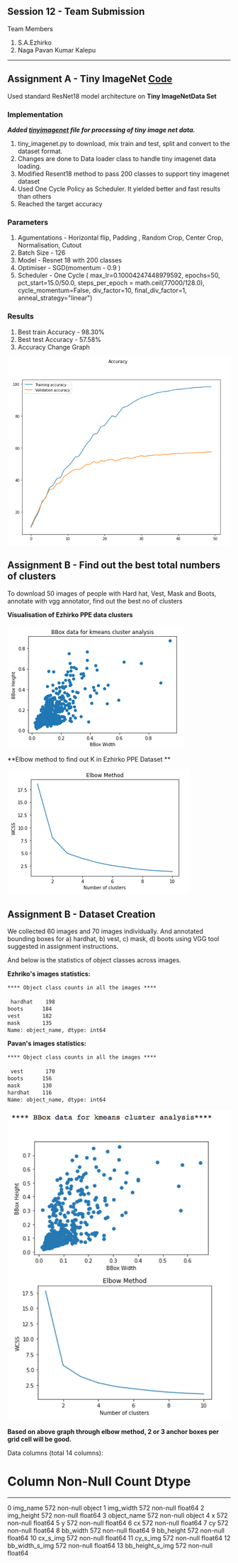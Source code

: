 ## Session 12 - Team Submission
Team Members
1. S.A.Ezhirko
2. Naga Pavan Kumar Kalepu
**********************************************************************************************************************
## **Assignment A - Tiny ImageNet**  [Code](https://github.com/eva5covergence/EVA5_AI_Projects_new/blob/master/orchestrators/Session12_Assignment.ipynb)


Used standard ResNet18 model architecture  on **Tiny ImageNetData Set**

### **Implementation**

***Added [tinyimagenet](https://github.com/eva5covergence/EVA5_AI_Projects_new/blob/master/data/tiny_imagenet.py) file for processing of tiny image net data.***

1. tiny_imagenet.py to download, mix train and test, split and convert to the dataset format.
2. Changes are done to Data loader class to handle tiny imagenet data loading.
3. Modified Resent18 method to pass 200 classes to support tiny imagenet dataset
4. Used One Cycle Policy as Scheduler. It yielded better and fast results than others
5. Reached the target accuracy

### **Parameters**

1. Agumentations - Horizontal flip, Padding , Random Crop, Center Crop, Normalisation, Cutout
2. Batch Size - 126
3. Model - Resnet 18 with 200 classes
4. Optimiser - SGD(momentum - 0.9 )
5. Scheduler - One Cycle (  max_lr=0.10004247448979592, epochs=50, pct_start=15.0/50.0, steps_per_epoch = math.ceil(77000/128.0), 
                  cycle_momentum=False, div_factor=10, final_div_factor=1, anneal_strategy="linear")

### **Results**

1. Best train Accuracy - 98.30%
2. Best test Accuracy - 57.58%
3. Accuracy Change Graph

![](images/AccuracyGraph.png)

## **Assignment B - Find out the best total numbers of clusters**

To download 50 images of people with Hard hat, Vest, Mask and Boots, annotate with vgg annotator, find out the best no of clusters
 
 **Visualisation of Ezhirko PPE data clusters**
 
![](images/EzhirkoScatterPlot.png)
 
 **Elbow method to find out K in Ezhirko PPE Dataset **
 
![](images/EzhirkoElbowPlot.png)


## **Assignment B - Dataset Creation**

We collected 60 images and 70 images individually. And annotated bounding boxes for a) hardhat, b) vest, c) mask, d) boots using VGG tool suggested in assignment instructions.

And below is the statistics of object classes across images.

**Ezhriko's images statistics:**

```
**** Object class counts in all the images ****

 hardhat    198
boots      184
vest       182
mask       135
Name: object_name, dtype: int64
```
**Pavan's images statistics:**

```
**** Object class counts in all the images ****

 vest       170
boots      156
mask       130
hardhat    116
Name: object_name, dtype: int64
```
![](images/kmeans_bboxes.png)

**Based on above graph through elbow method, 2 or 3 anchor boxes per grid cell will be good.**


Data columns (total 14 columns):
 #   Column           Non-Null Count  Dtype  
---  ------           --------------  -----  
 0   img_name         572 non-null    object 
 1   img_width        572 non-null    float64
 2   img_height       572 non-null    float64
 3   object_name      572 non-null    object 
 4   x                572 non-null    float64
 5   y                572 non-null    float64
 6   cx               572 non-null    float64
 7   cy               572 non-null    float64
 8   bb_width         572 non-null    float64
 9   bb_height        572 non-null    float64
 10  cx_s_img         572 non-null    float64
 11  cy_s_img         572 non-null    float64
 12  bb_width_s_img   572 non-null    float64
 13  bb_height_s_img  572 non-null    float64
 
 
